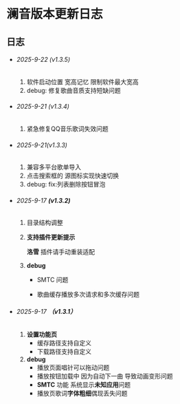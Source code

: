 # 澜音版本更新日志



## 日志

- ###### 2025-9-22 (v1.3.5)

  1. 软件启动位置 宽高记忆 限制软件最大宽高
  2. debug: 修复歌曲音质支持短缺问题

- ###### 2025-9-21 (v1.3.4)

  1. 紧急修复QQ音乐歌词失效问题

- ###### 2025-9-21(v1.3.3)

  1. 兼容多平台歌单导入
  2. 点击搜索框的 源图标实现快速切换
  3. debug: fix:列表删除按钮冒泡
- ###### 2025-9-17 **(v1.3.2)**

  1. 目录结构调整

  2. **支持插件更新提示**

     **洛雪** 插件请手动重装适配

  3. **debug**

     - SMTC 问题

     - 歌曲缓存播放多次请求和多次缓存问题

- ###### 2025-9-17 **（v1.3.1）**

  1. **设置功能页**
     - 缓存路径支持自定义
     - 下载路径支持自定义
  2. **debug**
     - 播放页面唱针可以拖动问题
     - 播放按钮加载中 因为自动下一曲 导致动画变形问题
     - **SMTC** 功能 系统显示**未知应用**问题
     - 播放页歌词**字体粗细**偶现丢失问题